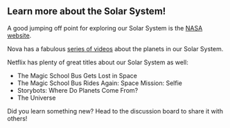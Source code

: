 <h2>Learn more about the Solar System!</h2>

<p>A good jumping off point for exploring our Solar System is the <a href="https://www.nasa.gov/content/planets-moons-and-dwarf-planets">NASA website</a>.</p>

<p>Nova has a fabulous <a href="https://www.pbs.org/wgbh/nova/topic/space/">series of videos</a> about the planets in our Solar System.</p>

<p>Netflix has plenty of great titles about our Solar System as well:</p>

<ul>
  <li>The Magic School Bus Gets Lost in Space</li>
  <li>The Magic School Bus Rides Again: Space Mission: Selfie</li>
  <li>Storybots: Where Do Planets Come From?</li>
  <li>The Universe</li>
</ul>
 
<p>Did you learn something new?  Head to the discussion board to share it with others!</p>
  

